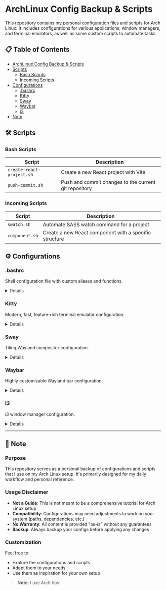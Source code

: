 # ArchLinux Config Backup & Scripts

This repository contains my personal configuration files and scripts for Arch Linux. It includes configurations for various applications, window managers, and terminal emulators, as well as some custom scripts to automate tasks.

## 📋 Table of Contents

- [ArchLinux Config Backup & Scripts](#-archlinux-config-backup--scripts)
- [Scripts](#-scripts)
  - [Bash Scripts](#bash-scripts)
  - [Incoming Scripts](#incoming-scripts)
- [Configurations](#-configurations)
  - [.bashrc](#bashrc)
  - [Kitty](#kitty)
  - [Sway](#sway)
  - [Waybar](#waybar)
  - [i3](#i3)
- [Note](#-note)

## 🛠️ Scripts

### Bash Scripts

| Script                    | Description                                           |
| ------------------------- | ----------------------------------------------------- |
| `create-react-project.sh` | Create a new React project with Vite                  |
| `push-commit.sh`          | Push and commit changes to the current git repository |

### Incoming Scripts

| Script         | Description                                            |
| -------------- | ------------------------------------------------------ |
| `swatch.sh`    | Automate SASS watch command for a project              |
| `component.sh` | Create a new React component with a specific structure |

## ⚙️ Configurations

### .bashrc

Shell configuration file with custom aliases and functions.

<details>
<summary>Details</summary>

```bash
# .bashrc configuration
```

</details>

### Kitty

Modern, fast, feature-rich terminal emulator configuration.

<details>
<summary>Details</summary>

```bash
# Kitty terminal configuration
```

</details>

### Sway

Tiling Wayland compositor configuration.

<details>
<summary>Details</summary>

```bash
# Sway configuration
```

</details>

### Waybar

Highly customizable Wayland bar configuration.

<details>
<summary>Details</summary>

```bash
# Waybar configuration
```

</details>

### i3

i3 window manager configuration.

<details>
<summary>Details</summary>

```bash
# i3 configuration
```

</details>

---

## 📝 Note

### Purpose

This repository serves as a personal backup of configurations and scripts that I use on my Arch Linux setup. It's primarily designed for my daily workflow and personal reference.

### Usage Disclaimer

- **Not a Guide**: This is not meant to be a comprehensive tutorial for Arch Linux setup
- **Compatibility**: Configurations may need adjustments to work on your system (paths, dependencies, etc.)
- **No Warranty**: All content is provided "as-is" without any guarantees
- **Backup**: Always backup your configs before applying any changes

### Customization

Feel free to:

- Explore the configurations and scripts
- Adapt them to your needs
- Use them as inspiration for your own setup

> **Note**: I use Arch btw

